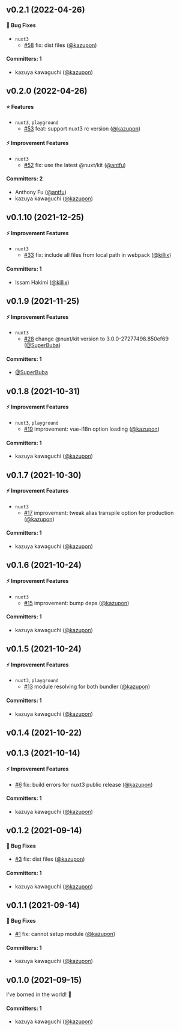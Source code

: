 ## v0.2.1 (2022-04-26)

#### :bug: Bug Fixes

- `nuxt3`
  - [#58](https://github.com/intlify/nuxt3/pull/58) fix: dist files ([@kazupon](https://github.com/kazupon))

#### Committers: 1

- kazuya kawaguchi ([@kazupon](https://github.com/kazupon))

## v0.2.0 (2022-04-26)

#### :star: Features

- `nuxt3`, `playground`
  - [#53](https://github.com/intlify/nuxt3/pull/53) feat: support nuxt3 rc version ([@kazupon](https://github.com/kazupon))

#### :zap: Improvement Features

- `nuxt3`
  - [#52](https://github.com/intlify/nuxt3/pull/52) fix: use the latest @nuxt/kit ([@antfu](https://github.com/antfu))

#### Committers: 2

- Anthony Fu ([@antfu](https://github.com/antfu))
- kazuya kawaguchi ([@kazupon](https://github.com/kazupon))

## v0.1.10 (2021-12-25)

#### :zap: Improvement Features

- `nuxt3`
  - [#33](https://github.com/intlify/nuxt3/pull/33) fix: include all files from local path in webpack ([@killix](https://github.com/killix))

#### Committers: 1

- Issam Hakimi ([@killix](https://github.com/killix))

## v0.1.9 (2021-11-25)

#### :zap: Improvement Features

- `nuxt3`
  - [#28](https://github.com/intlify/nuxt3/pull/28) change @nuxt/kit version to 3.0.0-27277498.850ef69 ([@SuperBuba](https://github.com/SuperBuba))

#### Committers: 1

- [@SuperBuba](https://github.com/SuperBuba)

## v0.1.8 (2021-10-31)

#### :zap: Improvement Features

- `nuxt3`, `playground`
  - [#19](https://github.com/intlify/nuxt3/pull/19) improvement: vue-i18n option loading ([@kazupon](https://github.com/kazupon))

#### Committers: 1

- kazuya kawaguchi ([@kazupon](https://github.com/kazupon))

## v0.1.7 (2021-10-30)

#### :zap: Improvement Features

- `nuxt3`
  - [#17](https://github.com/intlify/nuxt3/pull/17) improvement: tweak alias transpile option for production ([@kazupon](https://github.com/kazupon))

#### Committers: 1

- kazuya kawaguchi ([@kazupon](https://github.com/kazupon))

## v0.1.6 (2021-10-24)

#### :zap: Improvement Features

- `nuxt3`
  - [#15](https://github.com/intlify/nuxt3/pull/15) improvement: bump deps ([@kazupon](https://github.com/kazupon))

#### Committers: 1

- kazuya kawaguchi ([@kazupon](https://github.com/kazupon))

## v0.1.5 (2021-10-24)

#### :zap: Improvement Features

- `nuxt3`, `playground`
  - [#13](https://github.com/intlify/nuxt3/pull/13) module resolving for both bundler ([@kazupon](https://github.com/kazupon))

#### Committers: 1

- kazuya kawaguchi ([@kazupon](https://github.com/kazupon))

## v0.1.4 (2021-10-22)

## v0.1.3 (2021-10-14)

#### :zap: Improvement Features

- [#6](https://github.com/intlify/nuxt3/pull/6) fix: build errors for nuxt3 public release ([@kazupon](https://github.com/kazupon))

#### Committers: 1

- kazuya kawaguchi ([@kazupon](https://github.com/kazupon))

## v0.1.2 (2021-09-14)

#### :bug: Bug Fixes

- [#3](https://github.com/intlify/nuxt3/pull/3) fix: dist files ([@kazupon](https://github.com/kazupon))

#### Committers: 1

- kazuya kawaguchi ([@kazupon](https://github.com/kazupon))

## v0.1.1 (2021-09-14)

#### :bug: Bug Fixes

- [#1](https://github.com/intlify/nuxt3/pull/1) fix: cannot setup module ([@kazupon](https://github.com/kazupon))

#### Committers: 1

- kazuya kawaguchi ([@kazupon](https://github.com/kazupon))

## v0.1.0 (2021-09-15)

I've borned in the world! :tada:

#### Committers: 1

- kazuya kawaguchi ([@kazupon](https://github.com/kazupon))
